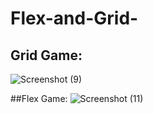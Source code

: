 # Flex-and-Grid-

## Grid Game:
![Screenshot (9)](https://github.com/OthmanDaoud/Flex-and-Grid-/assets/169168950/18d137ae-1539-4bef-9ba1-1b9fdc42b8f3)

##Flex Game:
![Screenshot (11)](https://github.com/OthmanDaoud/Flex-and-Grid-/assets/169168950/db0efc1a-3b3d-485d-b7a1-2fc270379e81)
